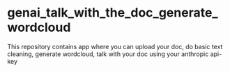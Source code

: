 # genai_talk_with_the_doc_generate_wordcloud
This repository contains app where you can upload your doc, do basic text cleaning, generate wordcloud, talk with your doc using your anthropic api-key
